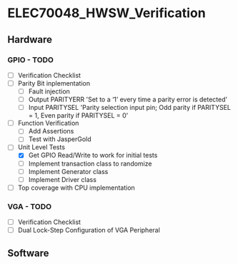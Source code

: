 # ELEC70048_HWSW_Verification

## Hardware

### GPIO - TODO

- [ ] Verification Checklist
- [ ] Parity Bit inplementation
    - [ ] Fault injection
    - [ ] Output PARITYERR 'Set to a ‘1’ every time a parity error is detected'
    - [ ] Input PARITYSEL 'Parity selection input pin;
                            Odd parity if PARITYSEL = 1,
                            Even parity if PARITYSEL = 0'
- [ ] Function Verification
    - [ ] Add Assertions
    - [ ] Test with JasperGold
- [ ] Unit Level Tests
    - [x] Get GPIO Read/Write to work for initial tests
    - [ ] Implement transaction class to randomize
    - [ ] Implement Generator class
    - [ ] Implement Driver class
- [ ] Top coverage with CPU implementation 
 
### VGA - TODO

- [ ] Verification Checklist
- [ ] Dual Lock-Step Configuration of VGA Peripheral

## Software